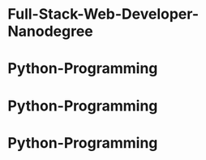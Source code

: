 # Full-Stack-Web-Developer-Nanodegree
# Python-Programming
# Python-Programming
# Python-Programming
